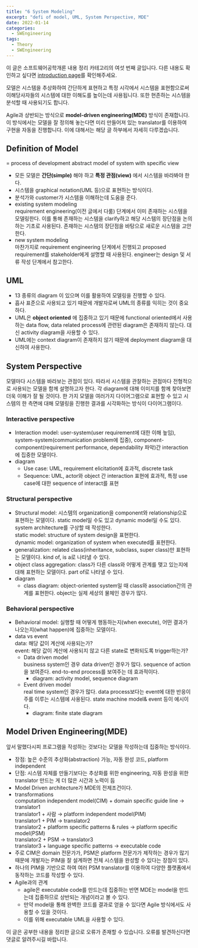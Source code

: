 ```yaml
---
title: "6 System Modeling"
excerpt: "defi of model, UML, System Perspective, MDE"
date: 2022-01-14
categories:
  - SWEngineering
tags:
  - Theory
  - SWEngineering
---
```


이 글은 소프트웨어공학개론 내용 정리 카테고리의 여섯 번째 글입니다. 다른 내용도 확인하고 싶다면 [introduction page](https://dongwon18.github.io/swengineering/SWEngineering_start/)를 확인해주세요.

모델은 시스템을 추상화하여 간단하게 표현하고 특정 시각에서 시스템을 표현함으로써 이해당사자들의 시스템에 대한 이해도를 높이는데 사용됩니다. 또한 현존하는 시스템을 분석할 때 사용되기도 합니다.

Agile과 상반되는 방식으로 **model-driven engineering(MDE)** 방식이 존재합니다. 이 방식에서는 모델을 잘 정의해 놓는다면 미리 만들어져 있는 translator를 이용하여 구현을 자동을 진행합니다. 이에 대해서는 해당 글 하부에서 자세히 다루겠습니다.

## Definition of Model

= process of development abstract model of system with specific view

- 모든 모델은 **간단(simple)** 해야 하고 **특정 관점(view)** 에서 시스템을 바라봐야 한다.
- 시스템을 graphical notation(UML 등)으로 표현하는 방식이다.
- 분석가와 customer가 시스템을 이해하는데 도움을 준다.
- existing system modeling  
requirement engineering(이전 글에서 다룸) 단계에서 이미 존재하는 시스템을 모델링한다. 이를 통해 존재하는 시스템을 clarify하고 해당 시스템의 장단점을 논의하는 기초로 사용된다. 존재하는 시스템의 장단점을 바탕으로 새로운 시스템을 고안한다.
- new system modeling  
마찬가지로 requirement engineering 단계에서 진행되고 proposed requirement를 stakeholder에게 설명할 때 사용된다. engineer는 design 및 서류 작성 단계에서 참고한다.

## UML

- 13 종류의 diagram 이 있으며 이를 활용하여 모델링을 진행할 수 있다.
- 흡사 표준으로 사용되고 있기 때문에 개발자로써 UML의 종류를 익히는 것이 중요하다.
- UML은 **object oriented** 에 집중하고 있기 때문에 functional oriented에서 사용하는 data flow, data related process에 관련된 diagram은 존재하지 않는다. 대신 activity diagram을 사용할 수 있다.
- UML에는 context diagram이 존재하지 않기 때문에 deployment diagram을 대신하여 사용한다.

## System Perspective

모델마다 시스템을 바라보는 관점이 있다. 따라서 시스템을 관찰하는 관점마다 전형적으로 사용되는 모델을 함께 설명하고자 한다. 각 diagram에 대해 이미지를 함께 찾아보면 더욱 이해가 잘 될 것이다. 한 가지 모델을 여러가지 다이어그램으로 표현할 수 있고 시스템의 한 측면에 대해 모델링을 진행한 결과를 시각화하는 방식이 다이어그램이다.

### Interactive perspective

- Interaction model: user-system(user requirement에 대한 이해 높임), system-system(communication problem에 집중), component-component(requirement performance, dependability 파악)간 interaction에 집중한 모델이다.
- diagram
    - Use case: UML, requirement elicitation에 효과적, discrete task
    - Sequence: UML, actor와 object 간 interaction 표현에 효과적, 특정 use case에 대한 sequence of interact를 표현

### Structural perspective

- Structural model: 시스템의 organization을 component와 relationship으로 표현하는 모델이다. static model일 수도 있고 dynamic model일 수도 있다. system architecture를 구상할 때 작성한다.  
static model: structure of system design을 표현한다.  
dynamic model: organization of system when executed를 표현한다.
- generalization: related class(inheritance, subclass, super class)만 표현하는 모델이다. kind of, is a로 나타낼 수 있다.
- object class aggregation: class가 다른 class와 어떻게 관계를 맺고 있는지에 대해 표현하는 모델이다. part of로 나타낼 수 있다.
- diagram
    - class diagram: object-oriented system일 때 class와 association간의 관계를 표현한다. object는 실제 세상의 물체인 경우가 많다.

### Behavioral perspective

- Behavioral model: 실행할 때 어떻게 행동하는지(when execute), 어떤 결과가 나오는지(what happen)에 집중하는 모델이다.
- data vs event  
data: 해당 값이 계산에 사용되는가?  
event: 해당 값이 계산에 사용되지 않고 다른 state로 변화되도록 trigger하는가?
    - Data driven model  
    business system인 경우 data driven인 경우가 많다. sequence of action을 보여준다. end-to-end process를 보여주는 데 효과적이다.
        - diagram: activity model, sequence diagram
    - Event driven model  
    real time system인 경우가 많다. data process보다는 event에 대한 반응이 주를 이루는 시스템에 사용된다. state machine model& event 등이 예시이다.
        - diagram: finite state diagram

## Model Driven Engineering(MDE)

앞서 말했다시피 프로그램을 작성하는 것보다는 모델을 작성하는데 집중하는 방식이다. 

- 장점: 높은 수준의 추상화(abstraction) 가능, 자동 완성 코드, platform independent
- 단점: 시스템 자체를 만들기보다는 추상화를 위한 engineering, 자동 완성을 위한 translator 만드는 게 더 많은 시간과 노력이 듬
- Model Driven architecture가 MDE의 전제조건이다.
- transformations  
computation independent model(CIM) + domain specific guide line → translator1  
translator1 + 사람 → platform independent model(PIM)  
translator1 + PIM → translator2  
translator2 + platform specific patterns & rules → platform specific model(PSM)  
translator2 + PSM → translator3  
translator3 + language specific patterns → executable code
- 주로 CIM은 domain 전문가가, PSM은 platform 전문가가 제작하는 경우가 많기 때문에 개발자는 PIM을 잘 설계하면 전체 시스템을 완성할 수 있다는 장점이 있다.
- 하나의 PIM을 기반으로 하여 여러 PSM translator를 이용하여 다양한 플랫폼에서 동작하는 코드를 작성할 수 있다.
- Agile과의 관계
    - agile은 executable code를 만드는데 집중하는 반면 MDE는 model을 만드는데 집중하므로 상반되는 개념이라고 볼 수 있다.
    - 만약 model을 통해 완벽한 코드를 결과로 얻을 수 있다면 Agile 방식에서도 사용할 수 있을 것이다.
    - 이를 위해 executable UML을 사용할 수 있다.

이 글은 공부한 내용을 정리한 글으로 오류가 존재할 수 있습니다. 오류를 발견하신다면 댓글로 알려주시길 바랍니다.


